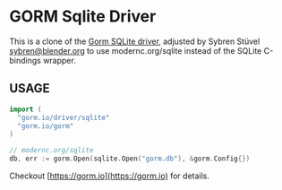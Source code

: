 # GORM Sqlite Driver

This is a clone of the [Gorm SQLite driver](https://github.com/go-gorm/sqlite),
adjusted by Sybren Stüvel <sybren@blender.org> to use modernc.org/sqlite instead
of the SQLite C-bindings wrapper.


## USAGE

```go
import (
  "gorm.io/driver/sqlite"
  "gorm.io/gorm"
)

// modernc.org/sqlite
db, err := gorm.Open(sqlite.Open("gorm.db"), &gorm.Config{})
```

Checkout [https://gorm.io](https://gorm.io) for details.
